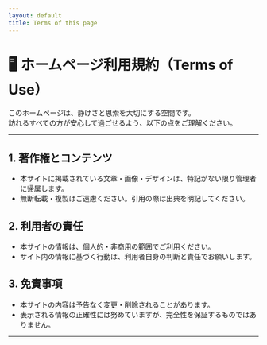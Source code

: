 ```yaml
---
layout: default
title: Terms of this page
---
```


# 🖥 ホームページ利用規約（Terms of Use）

このホームページは、静けさと思索を大切にする空間です。  
訪れるすべての方が安心して過ごせるよう、以下の点をご理解ください。

---

## 1. 著作権とコンテンツ
- 本サイトに掲載されている文章・画像・デザインは、特記がない限り管理者に帰属します。  
- 無断転載・複製はご遠慮ください。引用の際は出典を明記してください。

## 2. 利用者の責任
- 本サイトの情報は、個人的・非商用の範囲でご利用ください。  
- サイト内の情報に基づく行動は、利用者自身の判断と責任でお願いします。

## 3. 免責事項
- 本サイトの内容は予告なく変更・削除されることがあります。  
- 表示される情報の正確性には努めていますが、完全性を保証するものではありません。

---